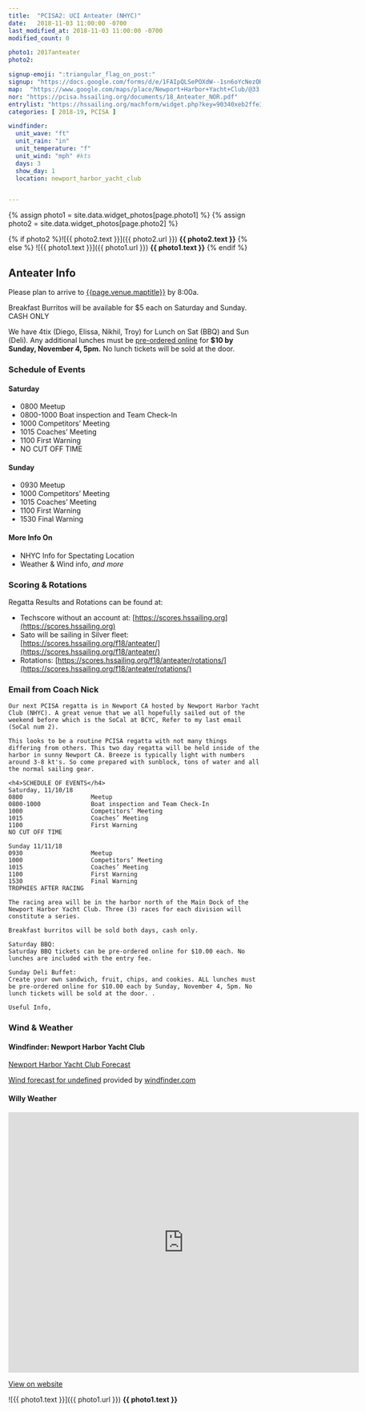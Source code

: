 ```yaml
---
title:  "PCISA2: UCI Anteater (NHYC)"
date:   2018-11-03 11:00:00 -0700
last_modified_at: 2018-11-03 11:00:00 -0700
modified_count: 0

photo1: 2017anteater
photo2:

signup-emoji: ":triangular_flag_on_post:"
signup: "https://docs.google.com/forms/d/e/1FAIpQLSePOXdW--1sn6oYcNezOHPHldTjDzAE-2wFDntbsxmvjt3scw/viewform"
map:  "https://www.google.com/maps/place/Newport+Harbor+Yacht+Club/@33.6053653,-117.9096753,15z/data=!4m5!3m4!1s0x0:0xdd5113b21488522f!8m2!3d33.6053653!4d-117.9096753https://www.google.com/maps/place/Newport+Harbor+Yacht+Club/@33.6053653,-117.9096753,15z/data=!4m5!3m4!1s0x0:0xdd5113b21488522f!8m2!3d33.6053653!4d-117.9096753"
nor: "https://pcisa.hssailing.org/documents/18_Anteater_NOR.pdf"
entrylist: "https://hssailing.org/machform/widget.php?key=90340xeb2ffe3c5d"
categories: [ 2018-19, PCISA ]

windfinder:
  unit_wave: "ft"
  unit_rain: "in"
  unit_temperature: "f"
  unit_wind: "mph" #kts
  days: 3
  show_day: 1
  location: newport_harbor_yacht_club


---
```

{% assign photo1 = site.data.widget_photos[page.photo1] %}
{% assign photo2 = site.data.widget_photos[page.photo2] %}


{% if photo2 %}![{{ photo2.text }}]({{ photo2.url }})
**{{ photo2.text }}**
{% else %}
![{{ photo1.text }}]({{ photo1.url }})
**{{ photo1.text }}**
{% endif %}
<div class="alert alert-info">
<h2>Anteater Info</h2>
<p>Please plan to arrive to <a href="{{page.venue.map}}" target="_blank">{{page.venue.maptitle}}</a> by 8:00a.
</p>
<p>Breakfast Burritos will be available for $5 each on Saturday and Sunday. CASH ONLY
</p>
<p>We have 4tix (Diego, Elissa, Nikhil, Troy) for Lunch on Sat (BBQ) and Sun (Deli). Any additional lunches must be <a href="https://hssailing.org/machform/view.php?id=103306" target="_blank" class="btn btn-info btn-sm" role="button">pre-ordered online</a> for <strong>$10 by Sunday, November 4, 5pm.</strong> No lunch tickets will be sold at the door.
</p>
</div>

### Schedule of Events

#### Saturday

-  0800                   Meetup  
-  0800-1000              Boat inspection and Team Check-In  
-  1000                   Competitors’ Meeting  
-  1015                   Coaches’ Meeting  
-  1100                   First Warning  
-  NO CUT OFF TIME  

#### Sunday

-  0930                   Meetup  
-  1000                   Competitors’ Meeting  
-  1015                   Coaches’ Meeting  
-  1100                   First Warning  
-  1530                   Final Warning  


#### More Info On

*   NHYC Info for Spectating Location  
*   Weather & Wind info, _and more_

<!--more-->


### Scoring & Rotations

Regatta Results and Rotations can be found at:

-   Techscore without an account at: [https://scores.hssailing.org](https://scores.hssailing.org)
-   Sato will be sailing in Silver fleet:  [https://scores.hssailing.org/f18/anteater/](https://scores.hssailing.org/f18/anteater/)
-   Rotations: [https://scores.hssailing.org/f18/anteater/rotations/](https://scores.hssailing.org/f18/anteater/rotations/)

### Email from Coach Nick

    Our next PCISA regatta is in Newport CA hosted by Newport Harbor Yacht Club (NHYC). A great venue that we all hopefully sailed out of the weekend before which is the SoCal at BCYC, Refer to my last email (SoCal num 2).

    This looks to be a routine PCISA regatta with not many things differing from others. This two day regatta will be held inside of the harbor in sunny Newport CA. Breeze is typically light with numbers around 3-8 kt's. So come prepared with sunblock, tons of water and all the normal sailing gear.

    <h4>SCHEDULE OF EVENTS</h4>
    Saturday, 11/10/18
    0800                   Meetup
    0800-1000              Boat inspection and Team Check-In
    1000                   Competitors’ Meeting
    1015                   Coaches’ Meeting
    1100                   First Warning
    NO CUT OFF TIME

    Sunday 11/11/18
    0930                   Meetup
    1000                   Competitors’ Meeting
    1015                   Coaches’ Meeting
    1100                   First Warning
    1530                   Final Warning
    TROPHIES AFTER RACING  

    The racing area will be in the harbor north of the Main Dock of the Newport Harbor Yacht Club. Three (3) races for each division will constitute a series.  

    Breakfast burritos will be sold both days, cash only.

    Saturday BBQ:
    Saturday BBQ tickets can be pre-ordered online for $10.00 each. No lunches are included with the entry fee.

    Sunday Deli Buffet:
    Create your own sandwich, fruit, chips, and cookies. ALL lunches must be pre-ordered online for $10.00 each by Sunday, November 4, 5pm. No lunch tickets will be sold at the door. .

    Useful Info,

### Wind & Weather


#### Windfinder: Newport Harbor Yacht Club

[Newport Harbor Yacht Club Forecast](https://www.windfinder.com/forecast/newport_harbor_yacht_club)

<script type="text/javascript" src="https://www.windfinder.com/widget/forecast/js/{{page.windfinder.location}}?unit_wave={{page.windfinder.unit_wave}}&unit_rain={{page.windfinder.unit_rain}}&unit_temperature={{page.windfinder.unit_temperature}}&unit_wind={{page.windfinder.unit_wind}}&days={{page.windfinder.days}}&show_day={{page.windfinder.show_day}}"></script>

<noscript><a rel='nofollow' href='https://www.windfinder.com/forecast/{{page.windfinder.location}}?utm_source=forecast&utm_medium=web&utm_campaign=homepageweather&utm_content=noscript-forecast'>Wind forecast for undefined</a> provided by <a rel='nofollow' href='https://www.windfinder.com?utm_source=forecast&utm_medium=web&utm_campaign=homepageweather&utm_content=noscript-logo'>windfinder.com</a></noscript>


#### Willy Weather

<div><iframe style="display: block;" src="https://cdnres.willyweather.com/widget/loadView.html?id=96242" width="700" height="520" frameborder="0"  scrolling="no"></iframe><a style="display: block;position: relative;height: 20px;margin: -20px 0 0 0;text-indent: -9999em;z-index: 1" href="https://www.willyweather.com/ca/monterey-county/monterey.html" rel="nofollow">https://www.willyweather.com/ca/monterey-county/monterey.html</a></div>

[View on website](https://www.willyweather.com/ca/monterey-county/monterey.html)

![{{ photo1.text }}]({{ photo1.url }})
**{{ photo1.text }}**

